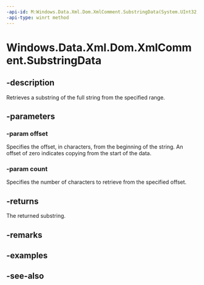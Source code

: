 ----api-id: M:Windows.Data.Xml.Dom.XmlComment.SubstringData(System.UInt32,System.UInt32)
-api-type: winrt method
---<!-- Method syntaxpublic string SubstringData(System.UInt32 offset, System.UInt32 count)--># Windows.Data.Xml.Dom.XmlComment.SubstringData## -descriptionRetrieves a substring of the full string from the specified range.## -parameters### -param offsetSpecifies the offset, in characters, from the beginning of the string. An offset of zero indicates copying from the start of the data.### -param countSpecifies the number of characters to retrieve from the specified offset.## -returnsThe returned substring.## -remarks## -examples## -see-also
